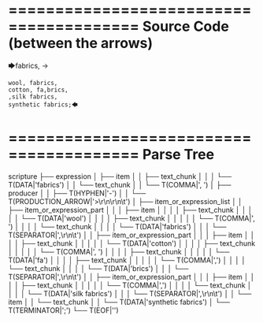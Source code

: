 ========================================
Source Code (between the arrows)
========================================

🡆fabrics, ->

	wool, fabrics,
	cotton, fa,brics,
	,silk fabrics,
	synthetic fabrics;🡄

========================================
Parse Tree
========================================

scripture
├── expression
│   ├── item
│   │   ├── text_chunk
│   │   │   └── T(DATA|'fabrics')
│   │   └── text_chunk
│   │       └── T(COMMA|', ')
│   ├── producer
│   │   ├── T(HYPHEN|'-')
│   │   └── T(PRODUCTION_ARROW|'>\r\n\r\n\t')
│   ├── item_or_expression_list
│   │   ├── item_or_expression_part
│   │   │   ├── item
│   │   │   │   ├── text_chunk
│   │   │   │   │   └── T(DATA|'wool')
│   │   │   │   ├── text_chunk
│   │   │   │   │   └── T(COMMA|', ')
│   │   │   │   └── text_chunk
│   │   │   │       └── T(DATA|'fabrics')
│   │   │   └── T(SEPARATOR|',\r\n\t')
│   │   ├── item_or_expression_part
│   │   │   ├── item
│   │   │   │   ├── text_chunk
│   │   │   │   │   └── T(DATA|'cotton')
│   │   │   │   ├── text_chunk
│   │   │   │   │   └── T(COMMA|', ')
│   │   │   │   ├── text_chunk
│   │   │   │   │   └── T(DATA|'fa')
│   │   │   │   ├── text_chunk
│   │   │   │   │   └── T(COMMA|',')
│   │   │   │   └── text_chunk
│   │   │   │       └── T(DATA|'brics')
│   │   │   └── T(SEPARATOR|',\r\n\t')
│   │   ├── item_or_expression_part
│   │   │   ├── item
│   │   │   │   ├── text_chunk
│   │   │   │   │   └── T(COMMA|',')
│   │   │   │   └── text_chunk
│   │   │   │       └── T(DATA|'silk fabrics')
│   │   │   └── T(SEPARATOR|',\r\n\t')
│   │   └── item
│   │       └── text_chunk
│   │           └── T(DATA|'synthetic fabrics')
│   └── T(TERMINATOR|';')
└── T(EOF|'<EOF>')